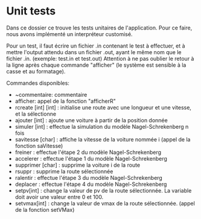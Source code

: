 # Unit tests
Dans ce dossier ce trouve les tests unitaires de l'application.
Pour ce faire, nous avons implémenté un interpréteur customisé.

Pour un test, il faut écrire un fichier .in contenant le test à effectuer, et à mettre l'output attendu dans un fichier .out, ayant le même nom que le fichier .in.
(exemple: test.in et test.out)
Attention à ne pas oublier le retour à la ligne après chaque commande "afficher" (le système est sensible à la casse et au formatage).

Commandes disponibles:

 - ~commentaire: commentaire
 - afficher: appel de la fonction "afficherR"
 - rcreate [int] [int] : initialise une route avec une longueur et une vitesse, et la sélectionne
 - ajouter [int] : ajoute une voiture à partir de la position donnée
 - simuler [int] : effectue la simulation du modèle Nagel-Schrekenberg n fois
 - savitesse [char] : affiche la vitesse de la voiture nommée i (appel de la fonction saVitesse)
 - freiner : effectue l'étape 2 du modèle Nagel-Schrekenberg
 - accelerer : effectue l'étape 1 du modèle Nagel-Schrekenberg
 - supprimer [char] : supprime la voiture i de la route
 - rsuppr : supprime la route sélectionnée
 - ralentir : effectue l'étape 3 du modèle Nagel-Schrekenberg
 - deplacer : effectue l'étape 4 du modèle Nagel-Schrekenberg
 - setpv[int] : change la valeur de pv de la route sélectionnée. La variable doit avoir une valeur entre 0 et 100.
 - setvmax[int] : change la valeur de vmax de la route sélectionnée.
 (appel de la fonction setVMax)